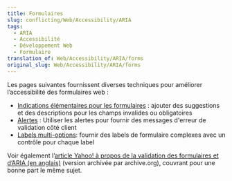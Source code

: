 ```yaml
---
title: Formulaires
slug: conflicting/Web/Accessibility/ARIA
tags:
  - ARIA
  - Accessibilité
  - Développement Web
  - Formulaire
translation_of: Web/Accessibility/ARIA/forms
original_slug: Web/Accessibility/ARIA/forms
---
```


Les pages suivantes fournissent diverses techniques pour améliorer l’accessibilité des formulaires web&nbsp;:

- [Indications élémentaires pour les formulaires](/fr/Accessibilité/ARIA/formulaires/Indications_élémentaires_pour_les_formulaires)&nbsp;: ajouter des suggestions et des descriptions pour les champs invalides ou obligatoires
- [Alertes](/fr/Accessibilité/ARIA/formulaires/Alertes)&nbsp;: Utiliser les alertes pour fournir des messages d'erreur de validation côté client
- [Labels multi-options](/fr/Accessibilité/ARIA/formulaires/Labels_multi-options): fournir des labels de formulaire complexes avec un contrôle pour chaque label

Voir également l’[article Yahoo! à propos de la validation des formulaires et d’ARIA (en anglais)](https://web.archive.org/web/20120801225355/http://yaccessibilityblog.com/library/aria-invalid-form-inputs.html) (version archivée par archive.org), couvrant pour une bonne part le même sujet.
